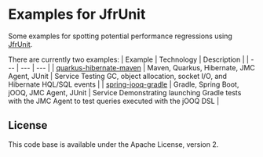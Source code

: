 # Examples for JfrUnit

Some examples for spotting potential performance regressions using [JfrUnit](https://github.com/moditect/jfrunit).

There are currently two examples:
| Example | Technology | Description |
| --- | --- | --- |
| [quarkus-hibernate-maven](./quarkus-hibernate-maven) | Maven, Quarkus, Hibernate, JMC Agent, JUnit | Service Testing GC, object allocation, socket I/O, and Hibernate HQL/SQL events |
| [spring-jooq-gradle](./examples/spring-jooq-gradle) | Gradle, Spring Boot, jOOQ, JMC Agent, JUnit | Service Demonstrating launching Gradle tests with the JMC Agent to test queries executed with the jOOQ DSL |

## License

This code base is available under the Apache License, version 2.
